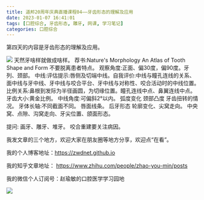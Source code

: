 ```yaml
---
title: 道邦20周年庆典直播课程04——牙齿形态的理解及应用
date: 2023-01-07 16:41:01
tags: [口腔综合, 牙齿形态, 雕牙, 网课, 学习笔记]
categories: 口腔综合
---
```

第四天的内容是牙齿形态的理解及应用。

![](https://zymblog-1258069789.cos.ap-chengdu.myqcloud.com/blog0352-db4/01.jpg)
天然牙啥样就做成啥样。
荐书:Nature's Morphology
An Atlas of Tooth Shape and Form
不要脱离患者特点。
观察角度:正面、偏30度，偏90度。牙列、颈部。
中线:评估提示:唇侧及切端中线。自我评价:中线与瞳孔连线的关系、面中线与牙中线、牙中线与咬合平台、牙中线与对称性、咬合活动时的中线位置。
比例关系:鼻根到发际为半径画圆，为切缘位置。瞳孔连线中点、鼻翼连线中点。牙齿大小:黄金比例。
中线角度:可偏斜2°以内。
弧度变化
颈部凸度
牙齿扭转的情况。
牙体长轴:不同截面不同。
唇面线条。
后牙形态
轮廓变化、尖窝走向。
中央窝、点隙、沟窝走向、牙尖位置、颌面形态。


提问:
画牙、雕牙、堆牙。
咬合重建要关注病因。



我发文章的三个地方，欢迎大家在朋友圈等地方分享，欢迎点“在看”。

我的个人博客地址：https://zwdnet.github.io

我的知乎文章地址： https://www.zhihu.com/people/zhao-you-min/posts

我的微信个人订阅号：赵瑜敏的口腔医学学习园地

![](https://zymblog-1258069789.cos.ap-chengdu.myqcloud.com/other/wx.jpg)